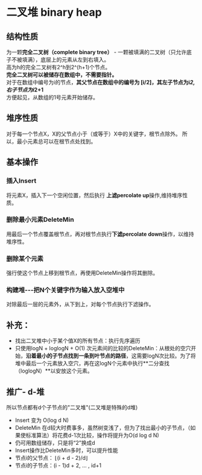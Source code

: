# 二叉堆 binary heap
## 结构性质
为一颗**完全二叉树（complete binary tree）** - 一颗被填满的二叉树（只允许底子不被填满），底层上的元素从左到右填入。  
高为h的完全二叉树有2^h到2^(h+1)个节点。  
**完全二叉树可以被储存在数组中，不需要指针。**  
对于在数组中编号为i的节点，**其父节点在数组中的编号为 [i/2]，其左子节点为i*2,右子节点为i*2+1**  
方便起见，从数组的1号元素开始储存。
## 堆序性质
对于每一个节点X，X的父节点小于（或等于）X中的关键字，根节点除外。
所以，最小元素总可以在根节点处找到。
## 基本操作
### 插入Insert
将元素X，插入下一个空闲位置，然后执行 **上滤percolate up**操作,维持堆序性质。

### 删除最小元素DeleteMin
用最后一个节点覆盖根节点，再对根节点执行**下滤percolate down**操作，以维持堆序性。

### 删除某个元素
强行使这个节点上移到根节点，再使用DeleteMin操作将其删除。

### 构建堆---把N个关键字作为输入放入**空**堆中  
对除最后一层的元素外，从下到上，对每个节点执行下滤操作。


## 补充：
* 找出二叉堆中小于某个值X的所有节点：执行先序遍历
* 只使用logN + loglogN + O(1) 次元素间的比较的DeleteMin：从根处的空穴开始，**沿着最小的子节点找到一条到叶节点的路径**，这需要logN次比较。为了将堆中最后一个元素放入空穴，再在这logN个元素中执行**二分查找（loglogN）**以安放这个元素。


## 推广- d-堆
所以节点都有d个子节点的"二叉堆"(二叉堆是特殊的d堆)
* Insert 变为 O(log d N)
* DeleteMin 在d较大时费事多，虽然树变浅了，但为了找出最小的子节点，（如果使标准算法）将花费d-1次比较，操作将提升为O(d log d N)
* 仍可用数组储存，只是将“2”换成d
* Insert操作比DeleteMin多时，可以提升性能
* 节点i的父节点： ⌊(i + d - 2)/d⌋ 
* 节点i的子节点：(i - 1)d + 2, ... , id+1
